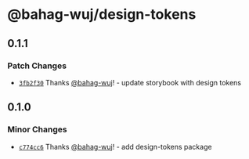# @bahag-wuj/design-tokens

## 0.1.1

### Patch Changes

- [`3fb2f30`](https://github.com/bahag-buttf/bahag-design-system/commit/3fb2f306cc59560aecdc99b0cf9da50ec77581d8) Thanks [@bahag-wuj](https://github.com/bahag-wuj)! - update storybook with design tokens

## 0.1.0

### Minor Changes

- [`c774cc6`](https://github.com/bahag-buttf/bahag-design-system/commit/c774cc6b54bc0f2e406f46c2429090929073b934) Thanks [@bahag-wuj](https://github.com/bahag-wuj)! - add design-tokens package

